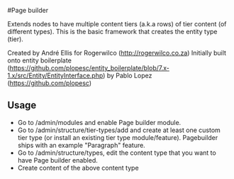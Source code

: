 #Page builder

Extends nodes to have multiple content tiers (a.k.a rows) of tier content (of different types). This is the basic framework that creates the entity type (tier).

Created by André Ellis for Rogerwilco (http://rogerwilco.co.za)
Initially built onto entity boilerplate  (https://github.com/plopesc/entity_boilerplate/blob/7.x-1.x/src/Entity/EntityInterface.php) by Pablo Lopez (https://github.com/plopesc)

## Usage

*  Go to /admin/modules and enable Page builder module.
*  Go to /admin/structure/tier-types/add and create at least one custom tier type (or install an existing tier type module/feature). Pagebuilder ships with an example "Paragraph" feature.
*  Go to /admin/structure/types, edit the content type that you want to have Page builder enabled.
*  Create content of the above content type

